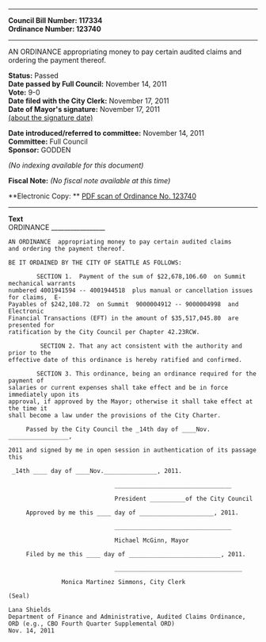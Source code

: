 * * * * *  
  
**Council Bill Number: [](#h0)[](#h2)117334**   
**Ordinance Number: 123740**  
  
* * * * *  
  
AN ORDINANCE appropriating money to pay certain audited claims and ordering the payment thereof.  
  
**Status:** Passed   
**Date passed by Full Council:** November 14, 2011   
**Vote:** 9-0   
**Date filed with the City Clerk:** November 17, 2011   
**Date of Mayor's signature:** November 17, 2011   
[(about the signature date)](/~public/approvaldate.htm)   
  
  
**Date introduced/referred to committee:** November 14, 2011   
**Committee:** Full Council   
**Sponsor:** GODDEN   
  
*(No indexing available for this document)*  
  
**Fiscal Note:** *(No fiscal note available at this time)*  
  
**Electronic Copy: ** [PDF scan of Ordinance No. 123740](/~archives/Ordinances/Ord_123740.pdf)  
  
* * * * *  
  
**Text**  
                             ORDINANCE _________________  
  
    AN ORDINANCE  appropriating money to pay certain audited claims  
    and ordering the payment thereof.  
  
    BE IT ORDAINED BY THE CITY OF SEATTLE AS FOLLOWS:  
  
            SECTION 1.  Payment of the sum of $22,678,106.60  on Summit mechanical warrants  
    numbered 4001941594 -- 4001944518  plus manual or cancellation issues for claims,  E-  
    Payables of $242,108.72  on Summit  9000004912 -- 9000004998  and  Electronic  
    Financial Transactions (EFT) in the amount of $35,517,045.80  are presented for  
    ratification by the City Council per Chapter 42.23RCW.  
  
             SECTION 2. That any act consistent with the authority and prior to the  
    effective date of this ordinance is hereby ratified and confirmed.  
  
            SECTION 3. This ordinance, being an ordinance required for the payment of  
    salaries or current expenses shall take effect and be in force immediately upon its  
    approval, if approved by the Mayor; otherwise it shall take effect at the time it  
    shall become a law under the provisions of the City Charter.  
  
         Passed by the City Council the _14th day of ____Nov. _________________,  
  
    2011 and signed by me in open session in authentication of its passage this  
  
     _14th ____ day of ____Nov._______________, 2011.  
  
                                  _________________________________  
  
                                  President __________of the City Council  
  
         Approved by me this ____ day of _____________________, 2011.  
  
                                  _________________________________  
  
                                  Michael McGinn, Mayor  
  
         Filed by me this ____ day of __________________________, 2011.  
  
                                  ____________________________________  
  
                   Monica Martinez Simmons, City Clerk  
  
    (Seal)  
  
    Lana Shields  
    Department of Finance and Administrative, Audited Claims Ordinance,  
    ORD (e.g., CBO Fourth Quarter Supplemental ORD)  
    Nov. 14, 2011  
